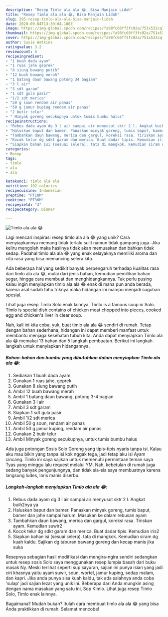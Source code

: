```yaml
---
description: "Resep Timlo ala ala 😂, Bisa Manjain Lidah"
title: "Resep Timlo ala ala 😂, Bisa Manjain Lidah"
slug: 295-resep-timlo-ala-ala-bisa-manjain-lidah
date: 2020-09-04T13:30:04.180Z
image: https://img-global.cpcdn.com/recipes/fa98fc60ff3fc92a/751x532cq70/timlo-ala-ala-😂-foto-resep-utama.jpg
thumbnail: https://img-global.cpcdn.com/recipes/fa98fc60ff3fc92a/751x532cq70/timlo-ala-ala-😂-foto-resep-utama.jpg
cover: https://img-global.cpcdn.com/recipes/fa98fc60ff3fc92a/751x532cq70/timlo-ala-ala-😂-foto-resep-utama.jpg
author: Susie Watkins
ratingvalue: 3.2
reviewcount: 6
recipeingredient:
- "1 buah dada ayam"
- "1 ruas jahe geprek"
- "8 siung bawang putih"
- "12 buah bawang merah"
- "1 batang daun bawang potong 34 bagian"
- "3 l air"
- "3 sdt garam"
- "1 sdt gula pasir"
- "1/2 sdt merica"
- "50 g soun rendam air panas"
- "50 g jamur kuping rendam air panas"
- "2 butir telur"
- " Minyak goreng secukupnya untuk tumis bumbu halus"
recipeinstructions:
- "Rebus dada ayam dg 3 l air sampai air menyusut sktr 2 l. Angkat buih2nya ya"
- "Haluskan baput dan bamer. Panaskan minyak goreng, tumis baput, bamer dan jahe sampai harum. Masukan ke dalam rebusan ayam"
- "Tambahkan daun bawang, merica dan gargul, koreksi rasa. Tiriskan ayam. Kemudian suwir2"
- "Kocok telur dg sdkt garam dan merica. Buat dadar tipis. Kemudian iris2"
- "Siapkan bahan isi (sesuai selera). tata di mangkok. Kemudian siram dg kuah kaldu. Sajikan dg taburan bawang goreng dan kecap manis jika suka"
categories:
- Resep
tags:
- timlo
- ala
- ala

katakunci: timlo ala ala 
nutrition: 102 calories
recipecuisine: Indonesian
preptime: "PT18M"
cooktime: "PT36M"
recipeyield: "3"
recipecategory: Dinner

---
```



![Timlo ala ala 😂](https://img-global.cpcdn.com/recipes/fa98fc60ff3fc92a/751x532cq70/timlo-ala-ala-😂-foto-resep-utama.jpg)

Lagi mencari inspirasi resep timlo ala ala 😂 yang unik? Cara menyiapkannya memang tidak terlalu sulit namun tidak gampang juga. Jika keliru mengolah maka hasilnya tidak akan memuaskan dan bahkan tidak sedap. Padahal timlo ala ala 😂 yang enak selayaknya memiliki aroma dan cita rasa yang bisa memancing selera kita.

Ada beberapa hal yang sedikit banyak berpengaruh terhadap kualitas rasa dari timlo ala ala 😂, mulai dari jenis bahan, kemudian pemilihan bahan segar, hingga cara membuat dan menghidangkannya. Tak perlu pusing kalau ingin menyiapkan timlo ala ala 😂 enak di mana pun anda berada, karena asal sudah tahu triknya maka hidangan ini mampu menjadi suguhan spesial.

Lihat juga resep Timlo Solo enak lainnya. Timlo is a famous soup in Solo. Timlo is special dish contains of chicken meat chopped into pieces, cooked egg and chicken&#39;s liver in clear soup.


Nah, kali ini kita coba, yuk, buat timlo ala ala 😂 sendiri di rumah. Tetap dengan bahan sederhana, hidangan ini dapat memberi manfaat untuk membantu menjaga kesehatan tubuh kita. Anda dapat menyiapkan Timlo ala ala 😂 memakai 13 bahan dan 5 langkah pembuatan. Berikut ini langkah-langkah untuk menyiapkan hidangannya.

<!--inarticleads1-->

##### Bahan-bahan dan bumbu yang dibutuhkan dalam menyiapkan Timlo ala ala 😂:

1. Sediakan 1 buah dada ayam
1. Gunakan 1 ruas jahe, geprek
1. Gunakan 8 siung bawang putih
1. Ambil 12 buah bawang merah
1. Ambil 1 batang daun bawang, potong 3-4 bagian
1. Gunakan 3 l air
1. Ambil 3 sdt garam
1. Siapkan 1 sdt gula pasir
1. Ambil 1/2 sdt merica
1. Ambil 50 g soun, rendam air panas
1. Ambil 50 g jamur kuping, rendam air panas
1. Gunakan 2 butir telur
1. Ambil  Minyak goreng secukupnya, untuk tumis bumbu halus


Ada juga potongan Sosis Solo Goreng yang tipis-tipis nyaris tanpa isi. Kalau aku mau bikin yang tanpa isi kok nggak tega, jadi tetap aku isi Ayam cincang. Timlo ini saya sajikan untuk memenuhi permintaan teman saya Tyas yang minggu lalu request melalui YM. Nah, kebetulan di rumah juga sedang banyak pengunjungnya, dan tidak sia-sia saya membuatnya karena langsung ludes, laris manis diserbu. 

<!--inarticleads2-->

##### Langkah-langkah menyiapkan Timlo ala ala 😂:

1. Rebus dada ayam dg 3 l air sampai air menyusut sktr 2 l. Angkat buih2nya ya
1. Haluskan baput dan bamer. Panaskan minyak goreng, tumis baput, bamer dan jahe sampai harum. Masukan ke dalam rebusan ayam
1. Tambahkan daun bawang, merica dan gargul, koreksi rasa. Tiriskan ayam. Kemudian suwir2
1. Kocok telur dg sdkt garam dan merica. Buat dadar tipis. Kemudian iris2
1. Siapkan bahan isi (sesuai selera). tata di mangkok. Kemudian siram dg kuah kaldu. Sajikan dg taburan bawang goreng dan kecap manis jika suka


Resepnya sebagian hasil modifikasi dan mengira-ngira sendiri sedangkan untuk resep sosis Solo saya menggunakan resep lumpia basah dari buku masak Ny. Meski terlihat seperti sup sayuran, sajian ini punya isian yang jadi ciri khasnya yaitu ayam suwir, soun, wortel, jamur kuping, sedap malam, dan kapri. Jika anda punya sisa kuah kaldu, tak ada salahnya anda coba &#39;sulap&#39; jadi sajian lezat yang unik ini. Beberapa dari Anda mungkin asing dengan nama masakan yang satu ini, Sop Kimlo. Lihat juga resep Timlo Solo, Timlo enak lainnya. 

Bagaimana? Mudah bukan? Itulah cara membuat timlo ala ala 😂 yang bisa Anda praktikkan di rumah. Selamat mencoba!
